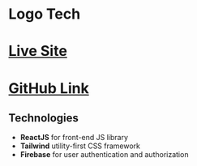 # Logo Tech

# [Live Site ](https://logo-tech-f3479.web.app/) 
# [GitHub Link ](https://github.com/mdrakibmia99/logo-tech-project)


## Technologies
* **ReactJS** for front-end JS library
* **Tailwind** utility-first CSS framework
* **Firebase** for user authentication and authorization




